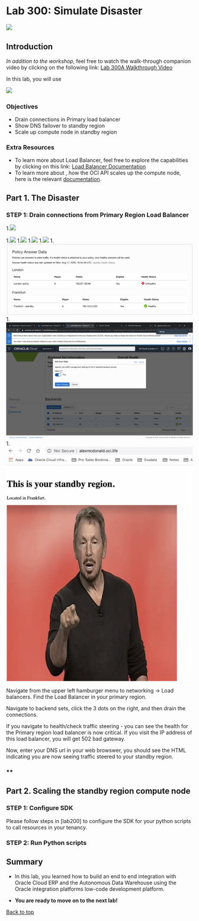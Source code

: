 # Lab 300: Simulate Disaster
<!-- Comment out table of contents
## Table of Contents
[Introduction](#introduction)
-->

![](./images/intro.png " ")

## Introduction

*In addition to the workshop*, feel free to watch the walk-through companion video by clicking on the following link:
[Lab 300A Walkthrough Video]()

In this lab, you will use 

![](./images/Notionalarch.png " ")

### Objectives
- Drain connections in Primary load balancer
- Show DNS failover to standby region
- Scale up compute node in standby region

### Extra Resources
-   To learn more about Load Balancer, feel free to explore the capabilities by clicking on this link: [Load Balancer Documentation](https://docs.cloud.oracle.com/en-us/iaas/Content/Balance/Concepts/balanceoverview.htm)
-   To learn more about , how the OCI API scales up the compute node, here is the relevant [documentation](https://docs.cloud.oracle.com/en-us/iaas/api/#/en/iaas/20160918/datatypes/UpdateInstanceDetails).

## Part 1. The Disaster

### **STEP 1**: Drain connections from Primary Region Load Balancer


1.![](300screenshots/1.png)

1.![](300screenshots/2.png)
1.![](300screenshots/3.png)
1.![](300screenshots/4.png)
1.![](300screenshots/5.png)
1.![](300screenshots/300a.png)
1.![](300screenshots/300b.png)
1.![](300screenshots/300c.png)

Navigate from the upper left hamburger menu to networking -> Load balancers. Find the Load Balancer in your primary region.

Navigate to backend sets, click the 3 dots on the right, and then drain the connections. 

If you navigate to health/check traffic steering - you can see the health for the Primary region load balancer is now critical. If you visit the IP address of this load balancer, you will get 502 bad gateway. 

Now, enter your DNS url in your web browswer, you should see the HTML indicating you are now seeing traffic steered to your standby region. 

### **

## Part 2. Scaling the standby region compute node

### **STEP 1**: Configure SDK

Please follow steps in [lab200] to configure the SDK for your python scripts to call resources in your tenancy.

### **STEP 2**: Run Python scripts



## Summary

-   In this lab, you learned how to build an end to end integration with Oracle Cloud ERP and the Autonomous Data Warehouse using the Oracle integration platforms low-code development platform.

-   **You are ready to move on to the next lab!**

[Back to top](#introduction)

